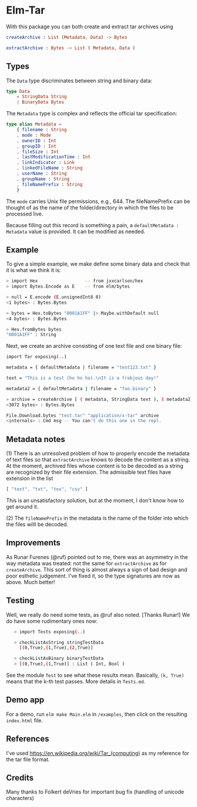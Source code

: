 # Elm-Tar

With this package you can both create and extract tar archives using

```elm
createArchive : List (Metadata, Data) -> Bytes

extractArchive : Bytes -> List ( Metadata, Data )
```

## Types

The `Data` type discriminates between string and binary  data:

```elm
type Data
    = StringData String
    | BinaryData Bytes
```

The `Metadata` type is complex and reflects the official tar specification:

```elm
type alias Metadata =
    { filename : String
    , mode : Mode
    , ownerID : Int
    , groupID : Int
    , fileSize : Int
    , lastModificationTime : Int
    , linkIndicator : Link
    , linkedFileName : String
    , userName : String
    , groupName : String
    , fileNamePrefix : String
    }
```
The `mode` carries Unix file permissions, e.g., 644.  The fileNamePrefix
can be thought of as the name of the folder/directory in which the files
to be processed live.

Because filling out this record is something a pain, a `defaultMetadata : Metadata`
value is provided.  It can be modified as needed.

## Example

To give a simple example, we make define some binary data
and check that it is what we think it is:

```bash
> import Hex                  -- from jxxcarlson/hex
> import Bytes.Encode as E    -- from elm/bytes

> null = E.encode (E.unsignedInt8 0)
<1 bytes> : Bytes.Bytes

> bytes = Hex.toBytes "0001A1FF" |> Maybe.withDefault null
<4 bytes> : Bytes.Bytes

> Hex.fromBytes bytes
"0001A1FF" : String
```

Next, we create an archive consisting of one text file and one binary file:

```bash
import Tar exposing(..)

metadata = { defaultMetadata | filename = "test123.txt" }

text = "This is a test (ho ho ho).\nIt is a frabjous day!"

metadata2 = { defaultMetadata | filename = "foo.binary" }

> archive = createArchive [ ( metadata, StringData text ), ( metadata2, BinaryData bytes ) ]
<3072 bytes> : Bytes.Bytes

File.Download.bytes "test.tar" "application/x-tar" archive
<internals> : Cmd msg -- You can't do this one in the repl.
```

## Metadata notes

(1) There is an unresolved problem of how to properly encode the metadata
of text files so that `extractArchive` knows to decode the content
as a string.  At the moment, archived files whose content is to be
decoded as a string are recognized by their file extension.  The
admissible text files have extension  in the list

```elm
[ "text", "txt", "tex", "csv" ]
```

This is an unsatisfactory solution, but at the moment, I don't
know how to get around it.

(2) The `fileNamePrefix` in the metadata is the name of the folder
into which the files willl be decoded.


## Improvements

As Runar Furenes (@ruf) pointed out to me, there was an asymmetry in the
way metadata was treated: not the same for `extractArchive` as for `createArchive`.
This sort of thing is almost always a sign of bad design and poor esthetic judgement.
I've fixed it, so the type signatures are now as above. Much better!




## Testing

Well, we really do need some tests, as @ruf also noted. [Thanks Runar!]  We do have some rudimentary ones now:

```bash
   > import Tests exposing(..)

   > checkListAsString stringTestData
     [(0,True),(1,True),(2,True)]

   > checkListAsBinary binaryTestData
   > [(0,True),(1,True)] : List ( Int, Bool )
```
See the module `Test` to see what these results
mean.  Basically, `(k, True)` means that the k-th test passes.  More detalis in `Tests.md`.


## Demo app

For a demo, run `elm make Main.elm` in `/examples`, then click on the resulting `index.html` file.

## References

I've used https://en.wikipedia.org/wiki/Tar_(computing) as my reference for the tar file format.

## Credits

Many thanks to Folkert deVries for important bug fix 
(handling of unicode characters)
